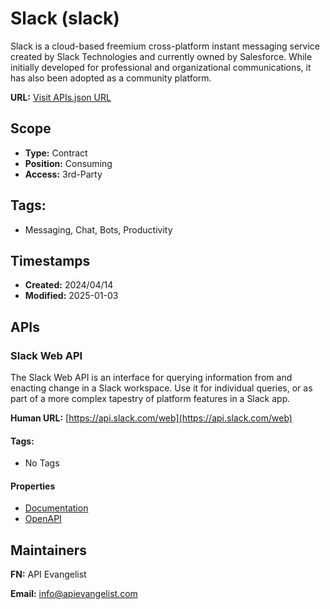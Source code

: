 # Slack (slack)
Slack is a cloud-based freemium cross-platform instant messaging service created by Slack Technologies and currently owned by Salesforce. While initially developed for professional and organizational communications, it has also been adopted as a community platform.

**URL:** [Visit APIs.json URL](https://raw.githubusercontent.com/api-search/messaging/main/_apis/slack/apis.md)

## Scope

- **Type:** Contract 
- **Position:** Consuming 
- **Access:** 3rd-Party 

## Tags:

 - Messaging, Chat, Bots, Productivity

## Timestamps

- **Created:** 2024/04/14 
- **Modified:** 2025-01-03 

## APIs

### Slack Web API
The Slack Web API is an interface for querying information from and enacting change in a Slack workspace. Use it for individual queries, or as part of a more complex tapestry of platform features in a Slack app.

**Human URL:** [https://api.slack.com/web](https://api.slack.com/web)


#### Tags:

 - No Tags

#### Properties

- [Documentation](https://api.slack.com/web)
- [OpenAPI](openapi/slack-web-openapi-original.yml)

## Maintainers

**FN:** API Evangelist

**Email:** info@apievangelist.com

